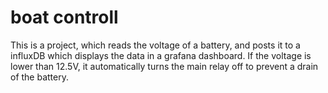 # boat controll

This is a project, which reads the voltage of a battery, and posts it to a influxDB which displays the data in a grafana dashboard. If the voltage is lower than 12.5V, it automatically turns the main relay off to prevent a drain of the battery.
